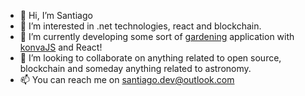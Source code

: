- 👋 Hi, I’m Santiago
- 👀 I’m interested in .net technologies, react and blockchain.
- 🌱 I’m currently developing some sort of [gardening](https://github.com/sstriatlon/gardenist) application with [konvaJS](https://github.com/konvajs/konva) and React!
- 💞️ I’m looking to collaborate on anything related to open source, blockchain and someday anything related to astronomy.
- 📫 You can reach me on santiago.dev@outlook.com

<!---
sstriatlon/sstriatlon is a ✨ special ✨ repository because its `README.md` (this file) appears on your GitHub profile.
You can click the Preview link to take a look at your changes.
--->
